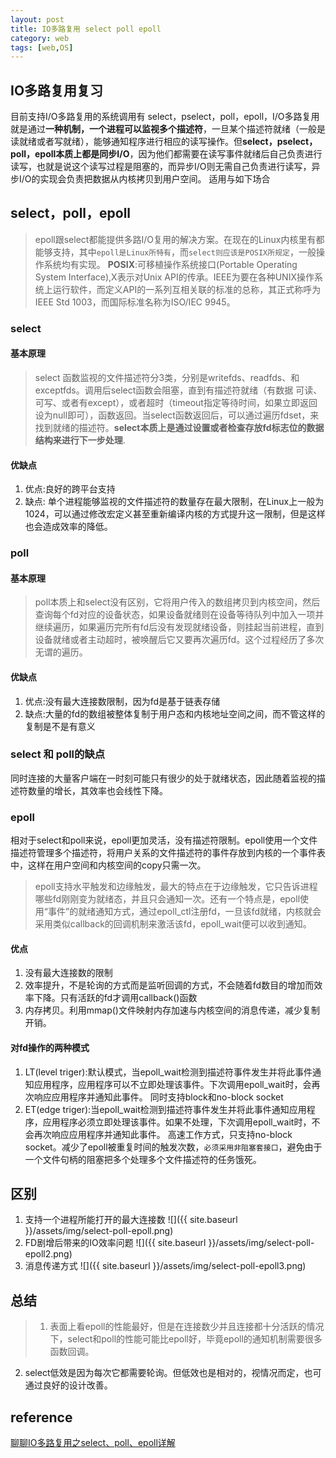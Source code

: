 ```yaml
---
layout: post
title: IO多路复用 select poll epoll 
category: web
tags: [web,OS]
---
```

## IO多路复用复习
目前支持I/O多路复用的系统调用有 select，pselect，poll，epoll，I/O多路复用就是通过**一种机制，一个进程可以监视多个描述符**，一旦某个描述符就绪（一般是读就绪或者写就绪），能够通知程序进行相应的读写操作。但**select，pselect，poll，epoll本质上都是同步I/O**，因为他们都需要在读写事件就绪后自己负责进行读写，也就是说这个读写过程是阻塞的，而异步I/O则无需自己负责进行读写，异步I/O的实现会负责把数据从内核拷贝到用户空间。
适用与如下场合

## select，poll，epoll
> epoll跟select都能提供多路I/O复用的解决方案。在现在的Linux内核里有都能够支持，其中`epoll是Linux所特有`，而`select则应该是POSIX所规定`，一般操作系统均有实现。
> **POSIX**:可移植操作系统接口(Portable Operating System Interface),X表示对Unix API的传承。IEEE为要在各种UNIX操作系统上运行软件，而定义API的一系列互相关联的标准的总称，其正式称呼为IEEE Std 1003，而国际标准名称为ISO/IEC 9945。

### select
#### 基本原理
> select 函数监视的文件描述符分3类，分别是writefds、readfds、和exceptfds。调用后select函数会阻塞，直到有描述符就绪（有数据 可读、可写、或者有except），或者超时（timeout指定等待时间，如果立即返回设为null即可），函数返回。当select函数返回后，可以通过遍历fdset，来找到就绪的描述符。**select本质上是通过设置或者检查存放fd标志位的数据结构来进行下一步处理**.

#### 优缺点
1. 优点:良好的跨平台支持
2. 缺点: 单个进程能够监视的文件描述符的数量存在最大限制，在Linux上一般为1024，可以通过修改宏定义甚至重新编译内核的方式提升这一限制，但是这样也会造成效率的降低。

### poll 
#### 基本原理
> poll本质上和select没有区别，它将用户传入的数组拷贝到内核空间，然后查询每个fd对应的设备状态，如果设备就绪则在设备等待队列中加入一项并继续遍历，如果遍历完所有fd后没有发现就绪设备，则挂起当前进程，直到设备就绪或者主动超时，被唤醒后它又要再次遍历fd。这个过程经历了多次无谓的遍历。

#### 优缺点
1. 优点:没有最大连接数限制，因为fd是基于链表存储
2. 缺点:大量的fd的数组被整体复制于用户态和内核地址空间之间，而不管这样的复制是不是有意义

### select 和 poll的缺点
同时连接的大量客户端在一时刻可能只有很少的处于就绪状态，因此随着监视的描述符数量的增长，其效率也会线性下降。

### epoll
相对于select和poll来说，epoll更加灵活，没有描述符限制。epoll使用一个文件描述符管理多个描述符，将用户关系的文件描述符的事件存放到内核的一个事件表中，这样在用户空间和内核空间的copy只需一次。
> epoll支持水平触发和边缘触发，最大的特点在于边缘触发，它只告诉进程哪些fd刚刚变为就绪态，并且只会通知一次。还有一个特点是，epoll使用“事件”的就绪通知方式，通过epoll_ctl注册fd，一旦该fd就绪，内核就会采用类似callback的回调机制来激活该fd，epoll_wait便可以收到通知。

#### 优点
1. 没有最大连接数的限制
2. 效率提升，不是轮询的方式而是监听回调的方式，不会随着fd数目的增加而效率下降。只有活跃的fd才调用callback()函数
3. 内存拷贝。利用mmap()文件映射内存加速与内核空间的消息传递，减少复制开销。

#### 对fd操作的两种模式
1. LT(level triger):默认模式，当epoll_wait检测到描述符事件发生并将此事件通知应用程序，应用程序可以不立即处理该事件。下次调用epoll_wait时，会再次响应应用程序并通知此事件。
同时支持block和no-block socket
2. ET(edge triger):当epoll_wait检测到描述符事件发生并将此事件通知应用程序，应用程序必须立即处理该事件。如果不处理，下次调用epoll_wait时，不会再次响应应用程序并通知此事件。
高速工作方式，只支持no-block socket。减少了epoll被重复时间的触发次数，`必须采用非阻塞套接口`，避免由于一个文件句柄的阻塞把多个处理多个文件描述符的任务饿死。

## 区别
1. 支持一个进程所能打开的最大连接数
![]({{ site.baseurl }}/assets/img/select-poll-epoll.png)
2. FD剧增后带来的IO效率问题
![]({{ site.baseurl }}/assets/img/select-poll-epoll2.png)
3. 消息传递方式
![]({{ site.baseurl }}/assets/img/select-poll-epoll3.png)


## 总结
> 1. 表面上看epoll的性能最好，但是在连接数少并且连接都十分活跃的情况下，select和poll的性能可能比epoll好，毕竟epoll的通知机制需要很多函数回调。
2. select低效是因为每次它都需要轮询。但低效也是相对的，视情况而定，也可通过良好的设计改善。



## reference
[聊聊IO多路复用之select、poll、epoll详解](https://www.jianshu.com/p/dfd940e7fca2)
